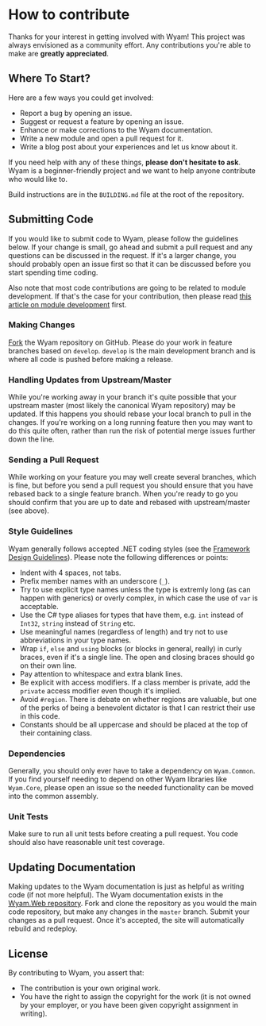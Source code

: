 # How to contribute

Thanks for your interest in getting involved with Wyam! This project was always envisioned as a community effort. Any contributions you're able to make are **greatly appreciated**.

## Where To Start?

Here are a few ways you could get involved:

- Report a bug by opening an issue.
- Suggest or request a feature by opening an issue.
- Enhance or make corrections to the Wyam documentation.
- Write a new module and open a pull request for it.
- Write a blog post about your experiences and let us know about it.

If you need help with any of these things, **please don't hesitate to ask**. Wyam is a beginner-friendly project and we want to help anyone contribute who would like to.

Build instructions are in the `BUILDING.md` file at the root of the repository.

## Submitting Code

If you would like to submit code to Wyam, please follow the guidelines below. If your change is small, go ahead and submit a pull request and any questions can be discussed in the request. If it's a larger change, you should probably open an issue first so that it can be discussed before you start spending time coding.

Also note that most code contributions are going to be related to module development. If that's the case for your contribution, then please read [this article on module development](https://wyam.io/docs/extensibility/writing-a-module) first.

### Making Changes

[Fork](http://help.github.com/forking/) the Wyam repository on GitHub. Please do your work in feature branches based on `develop`. `develop` is the main development branch and is where all code is pushed before making a release.

### Handling Updates from Upstream/Master

While you're working away in your branch it's quite possible that your upstream master (most likely the canonical Wyam repository) may be updated. If this happens you should rebase your local branch to pull in the changes. If you're working on a long running feature then you may want to do this quite often, rather than run the risk of potential merge issues further down the line.

### Sending a Pull Request

While working on your feature you may well create several branches, which is fine, but before you send a pull request you should ensure that you have rebased back to a single feature branch. When you're ready to go you should confirm that you are up to date and rebased with upstream/master (see above).

### Style Guidelines

Wyam generally follows accepted .NET coding styles (see the [Framework Design Guidelines](https://msdn.microsoft.com/en-us/library/ms229042%28v=vs.110%29.aspx)). Please note the following differences or points:

- Indent with 4 spaces, not tabs.
- Prefix member names with an underscore (`_`).
- Try to use explicit type names unless the type is extremly long (as can happen with generics) or overly complex, in which case the use of `var` is acceptable.
- Use the C# type aliases for types that have them, e.g. `int` instead of `Int32`, `string` instead of `String` etc.
- Use meaningful names (regardless of length) and try not to use abbreviations in your type names.
- Wrap `if`, `else` and `using` blocks (or blocks in general, really) in curly braces, even if it's a single line. The open and closing braces should go on their own line.
- Pay attention to whitespace and extra blank lines.
- Be explicit with access modifiers. If a class member is private, add the `private` access modifier even though it's implied. 
- Avoid `#region`. There is debate on whether regions are valuable, but one of the perks of being a benevolent dictator is that I can restrict their use in this code.
- Constants should be all uppercase and should be placed at the top of their containing class.

### Dependencies

Generally, you should only ever have to take a dependency on `Wyam.Common`. If you find yourself needing to depend on other Wyam libraries like `Wyam.Core`, please open an issue so the needed functionality can be moved into the common assembly.

### Unit Tests

Make sure to run all unit tests before creating a pull request. You code should also have reasonable unit test coverage.

## Updating Documentation

Making updates to the Wyam documentation is just as helpful as writing code (if not more helpful). The Wyam documentation exists in the [Wyam.Web repository](https://github.com/Wyamio/Wyam.Web). Fork and clone the repository as you would the main code repository, but make any changes in the `master` branch. Submit your changes as a pull request. Once it's accepted, the site will automatically rebuild and redeploy. 

## License
By contributing to Wyam, you assert that:

* The contribution is your own original work.
* You have the right to assign the copyright for the work (it is not owned by your employer, or
  you have been given copyright assignment in writing).

